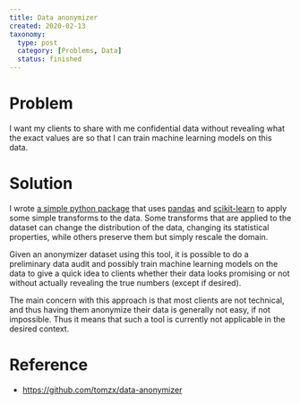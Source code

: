```yaml
---
title: Data anonymizer
created: 2020-02-13
taxonomy:
  type: post
  category: [Problems, Data]
  status: finished
---
```


# Problem
I want my clients to share with me confidential data without revealing what the exact values are so that I can train machine learning models on this data.

# Solution
I wrote [a simple python package](https://github.com/tomzx/data-anonymizer) that uses [pandas](https://pandas.pydata.org/) and [scikit-learn](https://scikit-learn.org/stable/) to apply some simple transforms to the data. Some transforms that are applied to the dataset can change the distribution of the data, changing its statistical properties, while others preserve them but simply rescale the domain.

Given an anonymizer dataset using this tool, it is possible to do a preliminary data audit and possibly train machine learning models on the data to give a quick idea to clients whether their data looks promising or not without actually revealing the true numbers (except if desired).

The main concern with this approach is that most clients are not technical, and thus having them anonymize their data is generally not easy, if not impossible. Thus it means that such a tool is currently not applicable in the desired context.

# Reference
* https://github.com/tomzx/data-anonymizer
